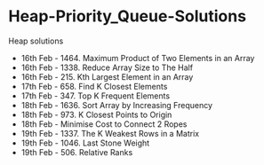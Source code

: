 # Heap-Priority_Queue-Solutions
Heap solutions

- 16th Feb - 1464. Maximum Product of Two Elements in an Array
- 16th Feb - 1338. Reduce Array Size to The Half
- 16th Feb - 215. Kth Largest Element in an Array
- 17th Feb - 658. Find K Closest Elements
- 17th Feb - 347. Top K Frequent Elements
- 18th Feb - 1636. Sort Array by Increasing Frequency
- 18th Feb - 973. K Closest Points to Origin
- 18th Feb - Minimise Cost to Connect 2 Ropes
- 19th Feb - 1337. The K Weakest Rows in a Matrix 
- 19th Feb - 1046. Last Stone Weight
- 19th Feb - 506. Relative Ranks
